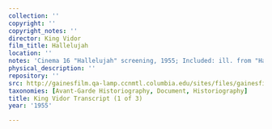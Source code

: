 ```yaml
---
collection: ''
copyright: ''
copyright_notes: ''
director: King Vidor
film_title: Hallelujah
location: ''
notes: 'Cinema 16 "Hallelujah" screening, 1955; Included: ill. from "Hallelujah" (1929)'
physical_description: ''
repository: ''
src: http://gainesfilm.qa-lamp.ccnmtl.columbia.edu/sites/files/gainesfilm/images/king_vidor_transcript1.jpg
taxonomies: [Avant-Garde Historiography, Document, Historiography]
title: King Vidor Transcript (1 of 3)
year: '1955'

---
```

